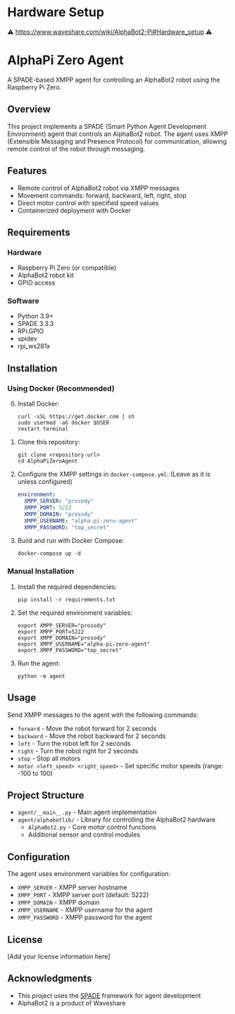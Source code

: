 # Hardware Setup
⚠️ https://www.waveshare.com/wiki/AlphaBot2-Pi#Hardware_setup ⚠️

# AlphaPi Zero Agent

A SPADE-based XMPP agent for controlling an AlphaBot2 robot using the Raspberry Pi Zero.

## Overview

This project implements a SPADE (Smart Python Agent Development Environment) agent that controls an AlphaBot2 robot. The agent uses XMPP (Extensible Messaging and Presence Protocol) for communication, allowing remote control of the robot through messaging.

## Features

- Remote control of AlphaBot2 robot via XMPP messages
- Movement commands: forward, backward, left, right, stop
- Direct motor control with specified speed values
- Containerized deployment with Docker

## Requirements

### Hardware
- Raspberry Pi Zero (or compatible)
- AlphaBot2 robot kit
- GPIO access

### Software
- Python 3.9+
- SPADE 3.3.3
- RPi.GPIO
- spidev
- rpi_ws281x

## Installation

### Using Docker (Recommended)

0. Install Docker:
   ```
   curl -sSL https://get.docker.com | sh
   sudo usermod -aG docker $USER
   restart terminal
   ```
   
2. Clone this repository:
   ```
   git clone <repository-url>
   cd AlphaPiZeroAgent
   ```

3. Configure the XMPP settings in `docker-compose.yml`: (Leave as it is unless configured)
   ```yaml
   environment:
     XMPP_SERVER: "prosody"
     XMPP_PORT: 5222
     XMPP_DOMAIN: "prosody"
     XMPP_USERNAME: "alpha-pi-zero-agent"
     XMPP_PASSWORD: "top_secret"
   ```

4. Build and run with Docker Compose:
   ```
   docker-compose up -d
   ```

### Manual Installation

1. Install the required dependencies:
   ```
   pip install -r requirements.txt
   ```

2. Set the required environment variables:
   ```
   export XMPP_SERVER="prosody"
   export XMPP_PORT=5222
   export XMPP_DOMAIN="prosody"
   export XMPP_USERNAME="alpha-pi-zero-agent"
   export XMPP_PASSWORD="top_secret"
   ```

3. Run the agent:
   ```
   python -m agent
   ```

## Usage

Send XMPP messages to the agent with the following commands:

- `forward` - Move the robot forward for 2 seconds
- `backward` - Move the robot backward for 2 seconds
- `left` - Turn the robot left for 2 seconds
- `right` - Turn the robot right for 2 seconds
- `stop` - Stop all motors
- `motor <left_speed> <right_speed>` - Set specific motor speeds (range: -100 to 100)

## Project Structure

- `agent/__main__.py` - Main agent implementation
- `agent/alphabotlib/` - Library for controlling the AlphaBot2 hardware
  - `AlphaBot2.py` - Core motor control functions
  - Additional sensor and control modules

## Configuration

The agent uses environment variables for configuration:

- `XMPP_SERVER` - XMPP server hostname
- `XMPP_PORT` - XMPP server port (default: 5222)
- `XMPP_DOMAIN` - XMPP domain
- `XMPP_USERNAME` - XMPP username for the agent
- `XMPP_PASSWORD` - XMPP password for the agent

## License

[Add your license information here]

## Acknowledgments

- This project uses the [SPADE](https://github.com/javipalanca/spade) framework for agent development
- AlphaBot2 is a product of Waveshare 
